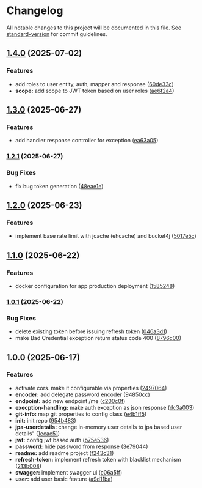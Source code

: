 # Changelog

All notable changes to this project will be documented in this file. See [standard-version](https://github.com/conventional-changelog/standard-version) for commit guidelines.

## [1.4.0](https://github.com/andriawan/springboot-best-practice/compare/v1.3.0...v1.4.0) (2025-07-02)


### Features

* add roles to user entity, auth, mapper and response ([60de33c](https://github.com/andriawan/springboot-best-practice/commit/60de33cd5b0c487127da28a2ea9133c835b50136))
* **scope:** add scope to JWT token based on user roles ([ae6f2a4](https://github.com/andriawan/springboot-best-practice/commit/ae6f2a4efbae0941156240a1e8137dbc7dde63db))

## [1.3.0](https://github.com/andriawan/springboot-best-practice/compare/v1.2.1...v1.3.0) (2025-06-27)


### Features

* add handler response controller for exception ([ea63a05](https://github.com/andriawan/springboot-best-practice/commit/ea63a0519fe0a0520f163b9046c11021b22bef16))

### [1.2.1](https://github.com/andriawan/springboot-best-practice/compare/v1.2.0...v1.2.1) (2025-06-27)


### Bug Fixes

* fix bug token generation ([48eae1e](https://github.com/andriawan/springboot-best-practice/commit/48eae1ebf069f1148c120ed372c902d6f07c5b0e))

## [1.2.0](https://github.com/andriawan/springboot-best-practice/compare/v1.1.0...v1.2.0) (2025-06-23)


### Features

* implement base rate limit with jcache (ehcache) and bucket4j ([5017e5c](https://github.com/andriawan/springboot-best-practice/commit/5017e5cf4531188229fca04f7a49d36dc8f45971))

## [1.1.0](https://github.com/andriawan/springboot-best-practice/compare/v1.0.1...v1.1.0) (2025-06-22)


### Features

* docker configuration for app production deployment ([1585248](https://github.com/andriawan/springboot-best-practice/commit/1585248a8c83a408c0f13d2c2af82fe832bfd79e))

### [1.0.1](https://github.com/andriawan/springboot-best-practice/compare/v1.0.0...v1.0.1) (2025-06-22)


### Bug Fixes

* delete existing token before issuing refresh token ([046a3d1](https://github.com/andriawan/springboot-best-practice/commit/046a3d1792645c6d4438194df804a8a8b734f1b3))
* make Bad Credential exception return status code 400 ([8796c00](https://github.com/andriawan/springboot-best-practice/commit/8796c00bd8d289a70c9b7dd6032d3ff9b6d8f412))

## 1.0.0 (2025-06-17)


### Features

* activate cors. make it configurable via properties ([2497064](https://github.com/andriawan/springboot-best-practice/commit/249706431972230423cc9e10449be53a8c06cdf6))
* **encoder:** add delegate password encoder ([94850cc](https://github.com/andriawan/springboot-best-practice/commit/94850cc1fe11bd2350abc74ced90219a38d81a29))
* **endpoint:** add new endpoint /me ([c200c0f](https://github.com/andriawan/springboot-best-practice/commit/c200c0fc8c73e0bff26c6b7026acd1fc630fd838))
* **execption-handling:** make auth exception as json response ([dc3a003](https://github.com/andriawan/springboot-best-practice/commit/dc3a003a46f909d810f332cd6578590781246f54))
* **git-info:** map git properties to config class ([e4b1ff5](https://github.com/andriawan/springboot-best-practice/commit/e4b1ff5e925df1faf674a8483ec539e529022202))
* **init:** init repo ([954b483](https://github.com/andriawan/springboot-best-practice/commit/954b48315d62d54b2b4c11786acb1ccc48e58174))
* **jpa-userdetails:** change in-memory user details to jpa based user details" ([1ecae51](https://github.com/andriawan/springboot-best-practice/commit/1ecae511cb70194247f6a50631794bb18a6bafab))
* **jwt:** config jwt based auth ([b75e536](https://github.com/andriawan/springboot-best-practice/commit/b75e5368c4102fbaff08c0b2e8efa4aa985ea1fa))
* **password:** hide password from response ([3e79044](https://github.com/andriawan/springboot-best-practice/commit/3e79044b17ba05ed0576ee75a5e2bb8a8a6d78e6))
* **readme:** add readme project ([f243c31](https://github.com/andriawan/springboot-best-practice/commit/f243c317b0828e81ac7009413f2375e3b17d2c54))
* **refresh-token:** implement refresh token with blacklist mechanism ([213b008](https://github.com/andriawan/springboot-best-practice/commit/213b008396529cf08574a6c6f23614f8af98237c))
* **swagger:** implement swagger ui ([c06a5ff](https://github.com/andriawan/springboot-best-practice/commit/c06a5ff73b7cba2c97438ce4f8edbef952203510))
* **user:** add user basic feature ([a9d11ba](https://github.com/andriawan/springboot-best-practice/commit/a9d11ba3318e8658f3d51b85528543f72ec20de9))
